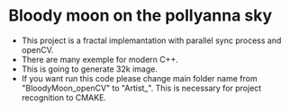 # Bloody moon on the pollyanna sky
- This project is a fractal implemantation with parallel sync process and openCV.
- There are many exemple for modern C++.
- This is going to generate 32k image.
- If you want run this code please change main folder name from "BloodyMoon_openCV" to "Artist_". This is necessary for project recognition to CMAKE.